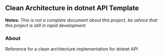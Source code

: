 ## Clean Architecture in dotnet API Template
**Notes:** *This is not a complete document about this project, be advice that this project is still in rapid development*

### About
Reference for a clean architecture implementation for dotnet API 

